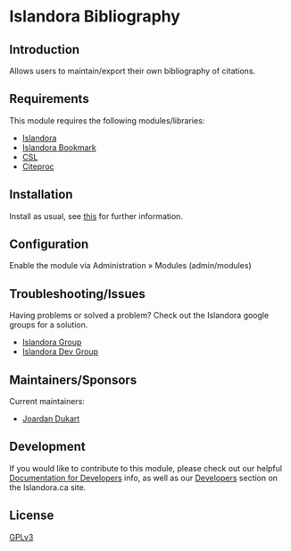 # Islandora Bibliography

## Introduction

Allows users to maintain/export their own bibliography of citations.

## Requirements

This module requires the following modules/libraries:

* [Islandora](https://github.com/islandora/islandora)
* [Islandora Bookmark](https://github.com/Islandora/islandora_bookmark)
* [CSL](https://github.com/Islandora/islandora_scholar/tree/7.x/modules/csl)
* [Citeproc](https://github.com/Islandora/islandora_scholar/tree/7.x/modules/citeproc)

## Installation

Install as usual, see [this](https://drupal.org/documentation/install/modules-themes/modules-7) for further information.

## Configuration

Enable the module via Administration » Modules (admin/modules)

## Troubleshooting/Issues

Having problems or solved a problem? Check out the Islandora google groups for a solution.

* [Islandora Group](https://groups.google.com/forum/?hl=en&fromgroups#!forum/islandora)
* [Islandora Dev Group](https://groups.google.com/forum/?hl=en&fromgroups#!forum/islandora-dev)

## Maintainers/Sponsors

Current maintainers:

* [Joardan Dukart](https://github.com/jordandukart)

## Development

If you would like to contribute to this module, please check out our helpful [Documentation for Developers](https://github.com/Islandora/islandora/wiki#wiki-documentation-for-developers) info, as well as our [Developers](http://islandora.ca/developers) section on the Islandora.ca site.

## License

[GPLv3](http://www.gnu.org/licenses/gpl-3.0.txt)
